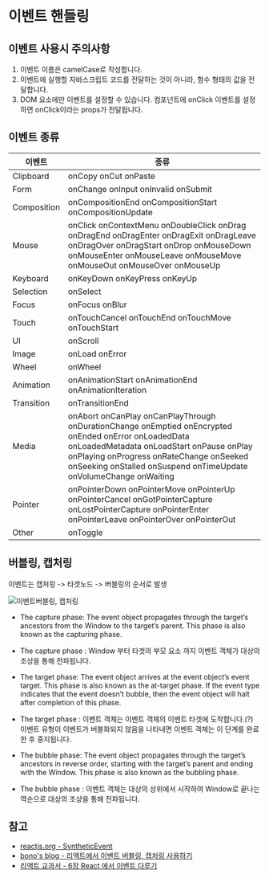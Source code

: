 # 이벤트 핸들링

## 이벤트 사용시 주의사항

1. 이벤트 이름은 camelCase로 작성합니다.
2. 이벤트에 실행할 자바스크립트 코드를 전달하는 것이 아니라, 함수 형태의 값을 전달합니다.
3. DOM 요소에만 이벤트를 설정할 수 있습니다. 컴포넌트에 onClick 이벤트를 설정하면 onClick이라는 props가 전달됩니다.

## 이벤트 종류

이벤트|종류
--|--
Clipboard | onCopy onCut onPaste
Form | onChange onInput onInvalid onSubmit
Composition | onCompositionEnd onCompositionStart onCompositionUpdate
Mouse | onClick onContextMenu onDoubleClick onDrag onDragEnd onDragEnter onDragExit onDragLeave onDragOver onDragStart onDrop onMouseDown onMouseEnter onMouseLeave onMouseMove onMouseOut onMouseOver onMouseUp
Keyboard | onKeyDown onKeyPress onKeyUp
Selection | onSelect
Focus | onFocus onBlur
Touch | onTouchCancel onTouchEnd onTouchMove onTouchStart
UI | onScroll
Image | onLoad onError
Wheel | onWheel
Animation | onAnimationStart onAnimationEnd onAnimationIteration
Transition | onTransitionEnd
Media | onAbort onCanPlay onCanPlayThrough onDurationChange onEmptied onEncrypted onEnded onError onLoadedData onLoadedMetadata onLoadStart onPause onPlay onPlaying onProgress onRateChange onSeeked onSeeking onStalled onSuspend onTimeUpdate onVolumeChange onWaiting
Pointer | onPointerDown onPointerMove onPointerUp onPointerCancel onGotPointerCapture onLostPointerCapture onPointerEnter onPointerLeave onPointerOver onPointerOut
Other | onToggle


## 버블링, 캡처링

이벤트는 캡처링 -> 타겟노드 -> 버블링의 순서로 발생

![이벤트버블링, 캡처링](https://blueshw.github.io/static/event-137b0f890dd0d1d21a6c40b0aeafe49a-3ecf6.png)

- The capture phase: The event object propagates through the target’s ancestors from the Window to the target’s parent. This phase is also known as the capturing phase.

- The capture phase : Window 부터 타겟의 부모 요소 까지 이벤트 객체가 대상의 조상을 통해 전파됩니다.

- The target phase: The event object arrives at the event object’s event target. This phase is also known as the at-target phase. If the event type indicates that the event doesn’t bubble, then the event object will halt after completion of this phase.

- The target phase : 이벤트 객체는 이벤트 객체의 이벤트 타겟에 도착합니다.(?) 이벤트 유형이 이벤트가 버블화되지 않음을 나타내면 이벤트 객체는 이 단계를 완료한 후 중지됩니다.

- The bubble phase: The event object propagates through the target’s ancestors in reverse order, starting with the target’s parent and ending with the Window. This phase is also known as the bubbling phase.

- The bubble phase : 이벤트 객체는 대상의 상위에서 시작하여 Window로 끝나는 역순으로 대상의 조상을 통해 전파됩니다.

## 참고

- [reactjs.org - SyntheticEvent](https://reactjs.org/docs/events.html)
- [bono's blog - 리액트에서 이벤트 버블링, 캡처링 사용하기](https://www.w3.org/TR/DOM-Level-3-Events/images/eventflow.svg)
- [리액트 교과서 - 6장 React 에서 이벤트 다루기](https://medium.com/@psm88732/%EB%A6%AC%EC%95%A1%ED%8A%B8-%EA%B5%90%EA%B3%BC%EC%84%9C-6%EC%9E%A5-react-%EC%97%90%EC%84%9C-%EC%9D%B4%EB%B2%A4%ED%8A%B8-%EB%8B%A4%EB%A3%A8%EA%B8%B0-8a8459f900d8)